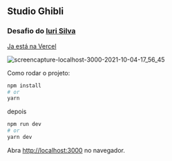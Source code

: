 ## Studio Ghibli
### Desafio do [Iuri Silva](https://github.com/iuricode)


[Ja está na Vercel](https://studio-ghibli-auguxto.vercel.app/)

![screencapture-localhost-3000-2021-10-04-17_56_45](https://user-images.githubusercontent.com/62861636/135924136-17122b82-c95f-49f6-9028-17f93654b9a6.png)


Como rodar o projeto:

```bash
npm install
# or
yarn
```

depois

```bash
npm run dev
# or
yarn dev
```

Abra [http://localhost:3000](http://localhost:3000) no navegador.
